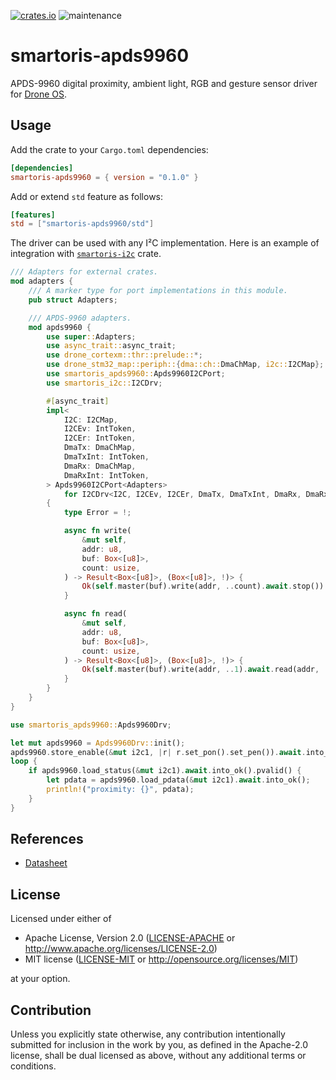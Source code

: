[![crates.io](https://img.shields.io/crates/v/smartoris-apds9960.svg)](https://crates.io/crates/smartoris-apds9960)
![maintenance](https://img.shields.io/badge/maintenance-actively--developed-brightgreen.svg)

# smartoris-apds9960

APDS-9960 digital proximity, ambient light, RGB and gesture sensor driver
for [Drone OS].

## Usage

Add the crate to your `Cargo.toml` dependencies:

```toml
[dependencies]
smartoris-apds9960 = { version = "0.1.0" }
```

Add or extend `std` feature as follows:

```toml
[features]
std = ["smartoris-apds9960/std"]
```

The driver can be used with any I²C implementation. Here is an example of
integration with [`smartoris-i2c`](https://crates.io/crates/smartoris-i2c)
crate.

```rust
/// Adapters for external crates.
mod adapters {
    /// A marker type for port implementations in this module.
    pub struct Adapters;

    /// APDS-9960 adapters.
    mod apds9960 {
        use super::Adapters;
        use async_trait::async_trait;
        use drone_cortexm::thr::prelude::*;
        use drone_stm32_map::periph::{dma::ch::DmaChMap, i2c::I2CMap};
        use smartoris_apds9960::Apds9960I2CPort;
        use smartoris_i2c::I2CDrv;

        #[async_trait]
        impl<
            I2C: I2CMap,
            I2CEv: IntToken,
            I2CEr: IntToken,
            DmaTx: DmaChMap,
            DmaTxInt: IntToken,
            DmaRx: DmaChMap,
            DmaRxInt: IntToken,
        > Apds9960I2CPort<Adapters>
            for I2CDrv<I2C, I2CEv, I2CEr, DmaTx, DmaTxInt, DmaRx, DmaRxInt>
        {
            type Error = !;

            async fn write(
                &mut self,
                addr: u8,
                buf: Box<[u8]>,
                count: usize,
            ) -> Result<Box<[u8]>, (Box<[u8]>, !)> {
                Ok(self.master(buf).write(addr, ..count).await.stop())
            }

            async fn read(
                &mut self,
                addr: u8,
                buf: Box<[u8]>,
                count: usize,
            ) -> Result<Box<[u8]>, (Box<[u8]>, !)> {
                Ok(self.master(buf).write(addr, ..1).await.read(addr, ..count).await.stop())
            }
        }
    }
}

use smartoris_apds9960::Apds9960Drv;

let mut apds9960 = Apds9960Drv::init();
apds9960.store_enable(&mut i2c1, |r| r.set_pon().set_pen()).await.into_ok();
loop {
    if apds9960.load_status(&mut i2c1).await.into_ok().pvalid() {
        let pdata = apds9960.load_pdata(&mut i2c1).await.into_ok();
        println!("proximity: {}", pdata);
    }
}
```

## References

* [Datasheet](https://docs.broadcom.com/doc/AV02-4191EN)

[Drone OS]: https://www.drone-os.com/

## License

Licensed under either of

 * Apache License, Version 2.0
   ([LICENSE-APACHE](LICENSE-APACHE) or http://www.apache.org/licenses/LICENSE-2.0)
 * MIT license
   ([LICENSE-MIT](LICENSE-MIT) or http://opensource.org/licenses/MIT)

at your option.

## Contribution

Unless you explicitly state otherwise, any contribution intentionally submitted
for inclusion in the work by you, as defined in the Apache-2.0 license, shall be
dual licensed as above, without any additional terms or conditions.
